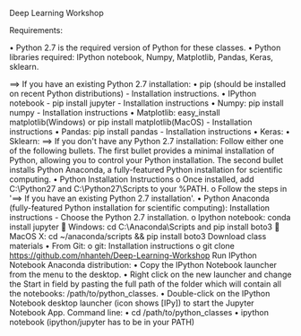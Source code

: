 Deep Learning Workshop

Requirements:

•	Python 2.7 is the required version of Python for these classes.
•	Python libraries required: IPython notebook, Numpy, Matplotlib, Pandas, Keras, sklearn.

==> If you have an existing Python 2.7 installation:
•	pip (should be installed on recent Python distributions) - Installation instructions.
•	IPython notebook - pip install jupyter - Installation instructions
•	Numpy: pip install numpy - Installation instructions
•	Matplotlib: easy_install matplotlib(Windows) or pip install matplotlib(MacOS) - Installation instructions
•	Pandas: pip install pandas - Installation instructions
•	Keras:
•	Sklearn:
==> If you don't have any Python 2.7 installation:
Follow either one of the following bullets. The first bullet provides a minimal installation of Python, allowing you to control your Python installation. The second bullet installs Python Anaconda, a fully-featured Python installation for scientific computing.
•	Python Installation Instructions
o	Once installed, add C:\Python27 and C:\Python27\Scripts to your %PATH.
o	Follow the steps in '==> If you have an existing Python 2.7 installation'.
•	Python Anaconda (fully-featured Python installation for scientific computing): Installation instructions - Choose the Python 2.7 installation.
o	Ipython notebook: conda install jupyter
	Windows: cd C:\Anaconda\Scripts and pip install boto3
	MacOS X: cd ~/anaconda/scripts && pip install boto3
Download class materials
•	From Git:
o	git: Installation instructions
o	git clone https://github.com/nhanteh/Deep-Learning-Workshop
Run IPython Notebook
Anaconda distribution:
•	Copy the IPython Notebook launcher from the menu to the desktop.
•	Right click on the new launcher and change the Start in field by pasting the full path of the folder which will contain all the notebooks: /path/to/python_classes.
•	Double-click on the IPython Notebook desktop launcher (icon shows [IPy]) to start the Jupyter Notebook App.
Command line:
•	cd /path/to/python_classes
•	ipython notebook (ipython/jupyter has to be in your PATH)

